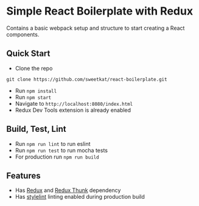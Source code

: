 # Simple React Boilerplate with Redux

Contains a basic webpack setup and structure to start creating a React components.

## Quick Start

* Clone the repo
```
git clone https://github.com/sweetkat/react-boilerplate.git

```
* Run `npm install`
* Run `npm start`
* Navigate to `http://localhost:8080/index.html`
* Redux Dev Tools extension is already enabled

## Build, Test, Lint
* Run `npm run lint` to run eslint
* Run `npm run test` to run mocha tests
* For production run `npm run build`

## Features
* Has [Redux](http://redux.js.org/) and [Redux Thunk](https://github.com/gaearon/redux-thunk) dependency
* Has [stylelint](https://github.com/stylelint/stylelint) linting enabled during production build